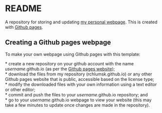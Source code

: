 README
================

A repository for storing and updating [my personal webpage](https://rchlumsk.github.io). This is created with [Github pages](https://pages.github.com/).


## Creating a Github pages webpage

To make your own webpage using Github pages with this template:

\* create a new repository on your github account with the name *username*.github.io (as per the [Github pages website](https://pages.github.com/));  
\* download the files from my repository (rchlumsk.github.io) or any other Github pages website that is public, accessible based on the license type;  
\* modify the downloaded files with your own information using a text editor or other editor;  
\* commit and push the files to your *username*.github.io repository; and  
\* go to your *username*.github.io webpage to view your website (this may take a few minutes to update once changes are made in the repository).

